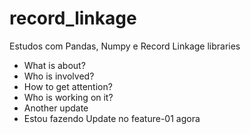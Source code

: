 # record_linkage
Estudos com Pandas, Numpy e Record Linkage libraries

- What is about?
- Who is involved?
- How to get attention?
- Who is working on it?
- Another update
- Estou fazendo Update no feature-01 agora
